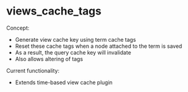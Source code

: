 # views_cache_tags

Concept:
- Generate view cache key using term cache tags
- Reset these cache tags when a node attached to the term is saved
- As a result, the query cache key will invalidate
- Also allows altering of tags

Current functionality:
- Extends time-based view cache plugin
